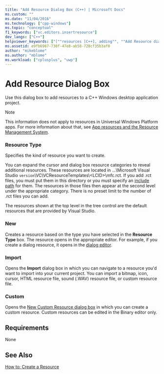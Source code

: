 ```yaml
---
title: "Add Resource Dialog Box (C++) | Microsoft Docs"
ms.custom: ""
ms.date: "11/04/2016"
ms.technology: ["cpp-windows"]
ms.topic: "conceptual"
f1_keywords: ["vc.editors.insertresource"]
dev_langs: ["C++"]
helpviewer_keywords: ["[""resources [C++], adding"", ""Add Resource dialog box [C++]""]"]
ms.assetid: e9fb6967-738f-47e8-ab58-728cf35b3af0
author: "mikeblome"
ms.author: "mblome"
ms.workload: ["cplusplus", "uwp"]
---
```

# Add Resource Dialog Box

Use this dialog box to add resources to a C++ Windows desktop application project.

> [!NOTE]
> This information does not apply to resources in Universal Windows Platform apps. For more information about that, see [App resources and the Resource Management System](/windows/uwp/app-resources/).

### Resource Type

Specifies the kind of resource you want to create.

You can expand the cursor and dialog box resource categories to reveal additional resources. These resources are located in ...\Microsoft Visual Studio `version`\VC\VCResourceTemplates\\<LCID\>\mfc.rct. If you add .rct files, you must put them in this directory or you must specify an [include path](../windows/how-to-specify-include-directories-for-resources.md) for them. The resources in those files then appear at the second level under the appropriate category. There is no preset limit to the number of .rct files you can add.

The resources shown at the top level in the tree control are the default resources that are provided by Visual Studio.

### New

Creates a resource based on the type you have selected in the **Resource Type** box. The resource opens in the appropriate editor. For example, if you create a dialog resource, it opens in the [dialog editor](../windows/dialog-editor.md).

### Import

Opens the **Import** dialog box in which you can navigate to a resource you'd want to import into your current project. You can import a bitmap, icon, cursor, HTML resource file, sound (.WAV) resource file, or custom resource file.

### Custom

Opens the [New Custom Resource dialog box](../windows/new-custom-resource-dialog-box.md) in which you can create a custom resource. Custom resources can be edited in the Binary editor only.

## Requirements

None

## See Also

[How to: Create a Resource](../windows/how-to-create-a-resource.md)